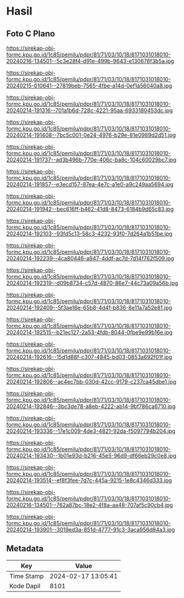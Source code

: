 # Hasil

## Foto C Plano

https://sirekap-obj-formc.kpu.go.id/1c85/pemilu/pdpr/81/71/03/10/18/8171031018010-20240216-134501--5c3e28f4-d91e-499b-9643-e130678f3b5a.jpg

https://sirekap-obj-formc.kpu.go.id/1c85/pemilu/pdpr/81/71/03/10/18/8171031018010-20240215-010641--27819beb-7565-4fbe-a14d-0ef1a56040a8.jpg

https://sirekap-obj-formc.kpu.go.id/1c85/pemilu/pdpr/81/71/03/10/18/8171031018010-20240214-191316--701a1b6d-728c-4221-95aa-6933180453dc.jpg

https://sirekap-obj-formc.kpu.go.id/1c85/pemilu/pdpr/81/71/03/10/18/8171031018010-20240214-191408--7bc5c001-0e24-4976-b29e-81e0989d2d51.jpg

https://sirekap-obj-formc.kpu.go.id/1c85/pemilu/pdpr/81/71/03/10/18/8171031018010-20240214-191737--ad3b496b-770e-406c-ba8c-104c60029bc7.jpg

https://sirekap-obj-formc.kpu.go.id/1c85/pemilu/pdpr/81/71/03/10/18/8171031018010-20240214-191857--e3ecd157-87ea-4e7c-a1e0-a9c249aa5694.jpg

https://sirekap-obj-formc.kpu.go.id/1c85/pemilu/pdpr/81/71/03/10/18/8171031018010-20240214-191942--bec616ff-b462-41d8-8473-6184b9d65c83.jpg

https://sirekap-obj-formc.kpu.go.id/1c85/pemilu/pdpr/81/71/03/10/18/8171031018010-20240214-192103--93fd5c13-58c3-4232-93f0-7d264a1b51be.jpg

https://sirekap-obj-formc.kpu.go.id/1c85/pemilu/pdpr/81/71/03/10/18/8171031018010-20240214-192239--4ca80446-a947-4ddf-ac7d-7d14f762f509.jpg

https://sirekap-obj-formc.kpu.go.id/1c85/pemilu/pdpr/81/71/03/10/18/8171031018010-20240214-192319--d09b8734-c57d-4870-86e7-44c73a09a56b.jpg

https://sirekap-obj-formc.kpu.go.id/1c85/pemilu/pdpr/81/71/03/10/18/8171031018010-20240214-192409--5f3ae16e-65b8-4d4f-b836-8e11a7a52e81.jpg

https://sirekap-obj-formc.kpu.go.id/1c85/pemilu/pdpr/81/71/03/10/18/8171031018010-20240214-192515--b21ec127-2a53-4fdb-8044-0fbe9e99b16e.jpg

https://sirekap-obj-formc.kpu.go.id/1c85/pemilu/pdpr/81/71/03/10/18/8171031018010-20240214-192616--15d1d88f-c307-4845-bd03-0853a692f01f.jpg

https://sirekap-obj-formc.kpu.go.id/1c85/pemilu/pdpr/81/71/03/10/18/8171031018010-20240214-192806--ac4ec7bb-030d-42cc-9179-c237ca45dbe1.jpg

https://sirekap-obj-formc.kpu.go.id/1c85/pemilu/pdpr/81/71/03/10/18/8171031018010-20240214-192846--3bc3de78-a8eb-4222-ab14-9bf786ca6710.jpg

https://sirekap-obj-formc.kpu.go.id/1c85/pemilu/pdpr/81/71/03/10/18/8171031018010-20240214-193336--17e1c009-4de3-4821-92da-f5097794b204.jpg

https://sirekap-obj-formc.kpu.go.id/1c85/pemilu/pdpr/81/71/03/10/18/8171031018010-20240214-193430--1b01e93d-b216-45e5-96d9-df66eb29c0e8.jpg

https://sirekap-obj-formc.kpu.go.id/1c85/pemilu/pdpr/81/71/03/10/18/8171031018010-20240214-193514--ef8f3fee-7d7c-445a-9215-1e8c4346d333.jpg

https://sirekap-obj-formc.kpu.go.id/1c85/pemilu/pdpr/81/71/03/10/18/8171031018010-20240216-134501--762a87bc-18e2-4f8a-aa48-707af5c90cb4.jpg

https://sirekap-obj-formc.kpu.go.id/1c85/pemilu/pdpr/81/71/03/10/18/8171031018010-20240214-193901--3019ed3a-851d-4777-91c3-3aca956d84a3.jpg


## Metadata

| Key        | Value               |
| ---------- | ------------------- |
| Time Stamp | 2024-02-17 13:05:41 |
| Kode Dapil | 8101                |



